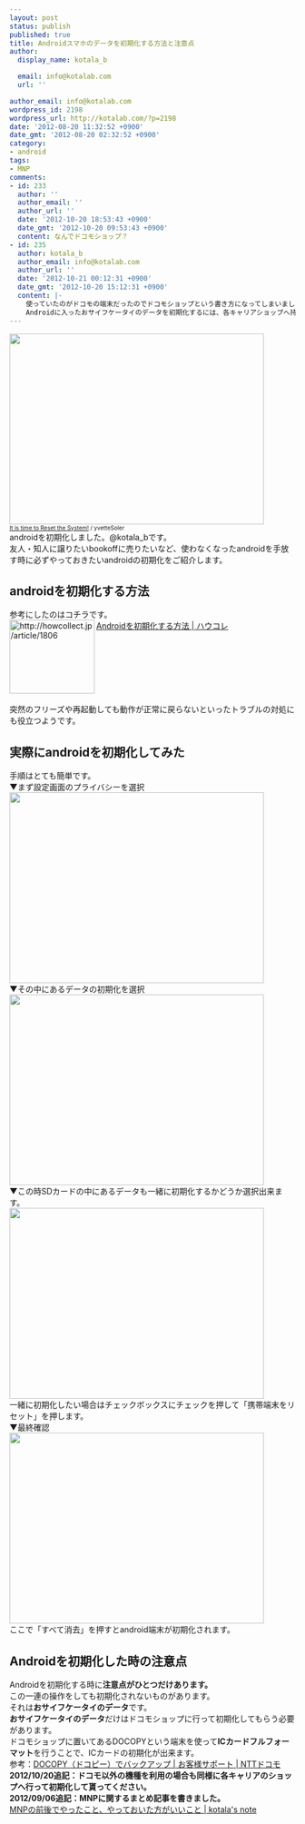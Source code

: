 ```yaml
---
layout: post
status: publish
published: true
title: Androidスマホのデータを初期化する方法と注意点
author:
  display_name: kotala_b

  email: info@kotalab.com
  url: ''

author_email: info@kotalab.com
wordpress_id: 2198
wordpress_url: http://kotalab.com/?p=2198
date: '2012-08-20 11:32:52 +0900'
date_gmt: '2012-08-20 02:32:52 +0900'
category:
- android
tags:
- MNP
comments:
- id: 233
  author: ''
  author_email: ''
  author_url: ''
  date: '2012-10-20 18:53:43 +0900'
  date_gmt: '2012-10-20 09:53:43 +0900'
  content: なんでドコモショップ？
- id: 235
  author: kotala_b
  author_email: info@kotalab.com
  author_url: ''
  date: '2012-10-21 00:12:31 +0900'
  date_gmt: '2012-10-20 15:12:31 +0900'
  content: |-
    使っていたのがドコモの端末だったのでドコモショップという書き方になってしまいました。
    Androidに入ったおサイフケータイのデータを初期化するには、各キャリアショップへ持って行ってやってもらうしかないようです。
---
```

<p><a href="http://kotalab.com/wp-content/uploads/androidreset_120820.jpg" target="_blank"><img src="http://kotalab.com/wp-content/uploads/androidreset_120820.jpg" alt="" title="androidreset_120820" width="448" height="336" class="alignnone size-full wp-image-2205" /></a><br />
<span style="font-size:10px;"><a href="http://www.flickr.com/photos/jesseyvette/5752137437/" target="_blank">It is time to Reset the System!</a> / yvetteSoler</span><br />
androidを初期化しました。@kotala_bです。<br />
友人・知人に譲りたいbookoffに売りたいなど、使わなくなったandroidを手放す時に必ずやっておきたいandroidの初期化をご紹介します。<br />
<!--more--></p>
<h2>androidを初期化する方法</h2>
<p>参考にしたのはコチラです。<br />
<a href="http://howcollect.jp/article/1806" target="_blank"><img src="http://capture.heartrails.com/150x130?http://howcollect.jp/article/1806" alt="http://howcollect.jp/article/1806" width="150" height="130" align="left" /></a><a href="http://howcollect.jp/article/1806" target="_blank">Androidを初期化する方法 | ハウコレ</a><br style="clear:both;" /><br />
突然のフリーズや再起動しても動作が正常に戻らないといったトラブルの対処にも役立つようです。</p>
<h2>実際にandroidを初期化してみた</h2>
<p>手順はとても簡単です。<br />
▼まず設定画面のプライバシーを選択<br />
<a href="http://kotalab.com/wp-content/uploads/androidreset_120820_01.jpg" target="_blank"><img src="http://kotalab.com/wp-content/uploads/androidreset_120820_01.jpg" alt="" title="androidreset_120820_01" width="448" height="336" class="alignnone size-full wp-image-2200" /></a><br />
▼その中にあるデータの初期化を選択<br />
<a href="http://kotalab.com/wp-content/uploads/androidreset_120820_02.jpg" target="_blank"><img src="http://kotalab.com/wp-content/uploads/androidreset_120820_02.jpg" alt="" title="androidreset_120820_02" width="448" height="336" class="alignnone size-full wp-image-2201" /></a><br />
▼この時SDカードの中にあるデータも一緒に初期化するかどうか選択出来ます。<br />
<a href="http://kotalab.com/wp-content/uploads/androidreset_120820_03.jpg" target="_blank"><img src="http://kotalab.com/wp-content/uploads/androidreset_120820_03.jpg" alt="" title="androidreset_120820_03" width="448" height="336" class="alignnone size-full wp-image-2202" /></a><br />
一緒に初期化したい場合はチェックボックスにチェックを押して「携帯端末をリセット」を押します。<br />
▼最終確認<br />
<a href="http://kotalab.com/wp-content/uploads/androidreset_120820_04.jpg" target="_blank"><img src="http://kotalab.com/wp-content/uploads/androidreset_120820_04.jpg" alt="" title="androidreset_120820_04" width="448" height="336" class="alignnone size-full wp-image-2199" /></a><br />
ここで「すべて消去」を押すとandroid端末が初期化されます。</p>
<h2>Androidを初期化した時の注意点</h2>
<p>Androidを初期化する時に<strong>注意点がひとつだけあります。</strong><br />
この一連の操作をしても初期化されないものがあります。<br />
それは<strong>おサイフケータイのデータ</strong>です。<br />
<strong>おサイフケータイのデータ</strong>だけはドコモショップに行って初期化してもらう必要があります。<br />
ドコモショップに置いてあるDOCOPYという端末を使って<strong>ICカードフルフォーマット</strong>を行うことで、ICカードの初期化が出来ます。<br />
参考：<a href="http://www.nttdocomo.co.jp/support/utilization/backup/docopy/" target="_blank">DOCOPY（ドコピー）でバックアップ | お客様サポート | NTTドコモ</a><br />
<strong>2012/10/20追記：ドコモ以外の機種を利用の場合も同様に各キャリアのショップへ行って初期化して貰ってください。</strong><br />
<strong>2012/09/06追記：MNPに関するまとめ記事を書きました。</strong><br />
<a href="http://kotalab.com/mnp-todobetter" target="_blank">MNPの前後でやったこと、やっておいた方がいいこと | kotala's note</a></p>
